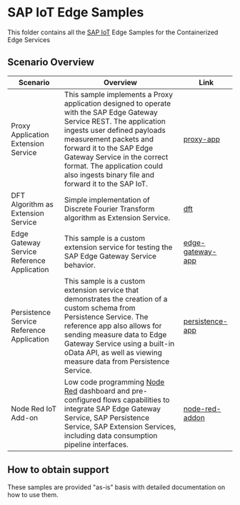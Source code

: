 # SAP IoT Edge Samples

This folder contains all the [SAP IoT](https://help.sap.com/viewer/p/SAP_IoT) Edge Samples for the Containerized Edge Services


## Scenario Overview

| Scenario      | Overview      | Link          |
| ------------- | ------------- | ------------- |
| Proxy Application Extension Service | This sample implements a Proxy application designed to operate with the SAP Edge Gateway Service REST. The application ingests user defined payloads measurement packets and forward it to the SAP Edge Gateway Service in the correct format. The application could also ingests binary file and forward it to the SAP IoT. | [proxy-app](customservice)  |
| DFT Algorithm as Extension Service | Simple implementation of Discrete Fourier Transform algorithm as Extension Service. | [dft](dft)  |
| Edge Gateway Service Reference Application | This sample is a custom extension service for testing the SAP Edge Gateway Service behavior. | [edge-gateway-app](edge-gateway-service-ref-app)  |
| Persistence Service Reference Application | This sample is a custom extension service that demonstrates the creation of a custom schema from Persistence Service. The reference app also allows for sending measure data to Edge Gateway Service using a built-in oData API, as well as viewing measure data from Persistence Service. | [persistence-app](persistence-service-ref-app)  |
| Node Red IoT Add-on | Low code programming [Node Red](https://nodered.org/) dashboard and pre-configured flows capabilities to integrate SAP Edge Gateway Service, SAP Persistence Service, SAP Extension Services, including data consumption pipeline interfaces. | [node-red-addon](node-red-iot-addon)  |

## How to obtain support

These samples are provided "as-is" basis with detailed documentation on how to use them.
